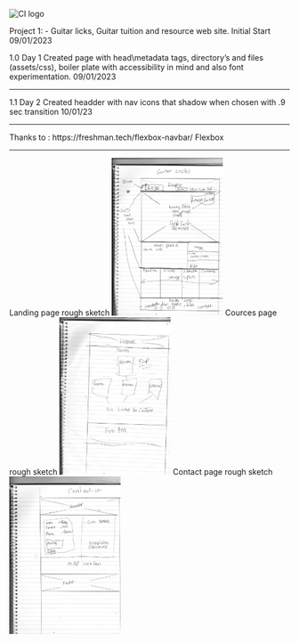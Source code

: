 ![CI logo](https://codeinstitute.s3.amazonaws.com/fullstack/ci_logo_small.png)

Project 1: - Guitar licks, Guitar tuition and resource web site. Initial Start 09/01/2023

1.0 Day 1 Created page with head\metadata tags, directory’s and files (assets/css), boiler plate with accessibility in mind and also font experimentation. 09/01/2023
<hr>
1.1 Day 2  Created headder with nav icons that shadow when chosen with .9 sec transition 10/01/23
<hr>
Thanks to : https://freshman.tech/flexbox-navbar/ Flexbox
<hr>
Landing page rough sketch
<img src="assets/images/landing-page-1.png" width=200>
Cources page rough sketch
<img src="assets/images/cources-page-1.png" width=200>
Contact page rough sketch
<img src="assets/images/contacts-page-1.png" width=200>


